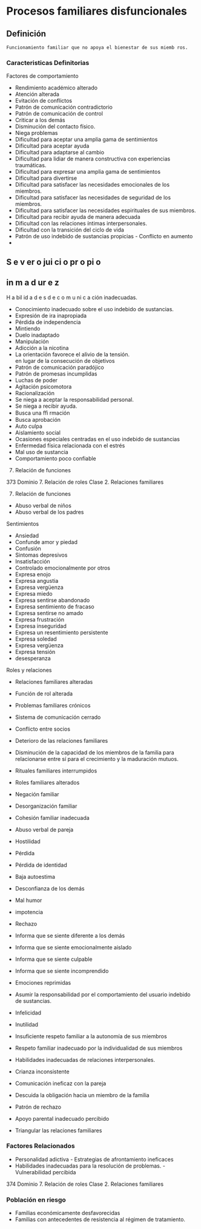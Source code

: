 # Procesos familiares disfuncionales
## Definición
	Funcionamiento familiar que no apoya el bienestar de sus miemb ros.

### Caracteristicas Definitorias
Factores de comportamiento   
- Rendimiento académico alterado   
- Atención alterada   
- Evitación de conflictos   
- Patrón de comunicación 
contradictorio   
- Patrón de comunicación de 
control   
- Criticar a los demás   
- Disminución del contacto físico.   
- Niega problemas   
- Dificultad para aceptar una 
amplia gama de sentimientos   
- Dificultad para aceptar ayuda   
- Dificultad para adaptarse al cambio   
- Dificultad para lidiar de manera 
constructiva con experiencias 
traumáticas.   
- Dificultad para expresar una 
amplia gama de sentimientos   
- Dificultad para divertirse   
- Dificultad para satisfacer las 
necesidades emocionales de 
los miembros.   
- Dificultad para satisfacer las 
necesidades de seguridad 
de los miembros.   
- Dificultad para satisfacer las 
necesidades espirituales de 
sus miembros.   
- Dificultad para recibir 
ayuda de manera 
adecuada   
- Dificultad con las relaciones 
íntimas interpersonales.   
- Dificultad con la transición del ciclo 
de vida   
- Patrón de uso indebido de sustancias 
propicias   - Conflicto en aumento    
- 
S
e
v
er
o 
jui
ci
o 
pr
o
pi
o  
- 
in
m
a
d
ur
e
z  
- 
H
a
bil
id
a
d
e
s 
d
e 
c
o
m
u
ni
c
a
ción inadecuadas.   
- Conocimiento inadecuado sobre el 
uso indebido de sustancias.   
- Expresión de ira inapropiada   
- Pérdida de independencia   
- Mintiendo   
- Duelo inadaptado   
- Manipulación   
- Adicción a la nicotina   
- La orientación favorece el alivio de 
la tensión.  
en lugar de la consecución de 
objetivos   
- Patrón de comunicación 
paradójico   
- Patrón de promesas incumplidas   
- Luchas de poder   
- Agitación psicomotora   
- Racionalización   
- Se niega a aceptar la 
responsabilidad 
personal.   
- Se niega a recibir ayuda.   
- Busca una ﬃ rmación   
- Busca aprobación   
- Auto culpa   
- Aislamiento social   
- Ocasiones especiales centradas en 
el uso indebido de sustancias   
- Enfermedad física relacionada con 
el estrés   
- Mal uso de sustancia   
- Comportamiento poco confiable   
 
 
 
 
 7. Relación de funciones
 
 
 
 
373 
Dominio 7. Relación de roles  Clase 2. Relaciones 
familiares  
 
 
 
 
 
 
 
 
 
 
 
 
 
 
 
 
 
 
 
 
 
 
 
 
 
 
 7. Relación de funciones
 
  
 
 
 
- Abuso verbal de niños   
- Abuso verbal de los padres  
 
Sentimientos   
- Ansiedad   
- Confunde amor y piedad   
- Confusión   
- Sintomas depresivos   
- Insatisfacción   
- Controlado emocionalmente por 
otros   
- Expresa enojo   
- Expresa angustia   
- Expresa vergüenza   
- Expresa miedo   
- Expresa sentirse abandonado   
- Expresa sentimiento de fracaso   
- Expresa sentirse no amado   
- Expresa frustración   
- Expresa inseguridad   
- Expresa un resentimiento 
persistente   
- Expresa soledad   
- Expresa vergüenza   
- Expresa tensión   
- desesperanza  
 
Roles y relaciones   
- Relaciones familiares alteradas   
- Función de rol alterada   
- Problemas familiares crónicos   
- Sistema de comunicación cerrado   
- Conflicto entre socios   
- Deterioro de las relaciones 
familiares   
- Disminución de la capacidad de 
los miembros de la familia para 
relacionarse entre sí para el 
crecimiento y la maduración 
mutuos.   
- Rituales familiares interrumpidos   
- Roles familiares alterados   
- Negación familiar   
- Desorganización familiar   
- Cohesión familiar inadecuada   
 
 
 
- Abuso verbal de pareja  
 
 
 
 
- Hostilidad   
- Pérdida   
- Pérdida de identidad   
- Baja autoestima   
- Desconfianza de los demás   
- Mal humor   
- impotencia   
- Rechazo   
- Informa que se siente 
diferente a los demás   
- Informa que se siente 
emocionalmente aislado   
- Informa que se siente culpable   
- Informa que se siente 
incomprendido   
- Emociones reprimidas   
- Asumir la responsabilidad por el 
comportamiento del usuario 
indebido de sustancias.   
- Infelicidad   
- Inutilidad  
 
 
 
 
- Insuficiente respeto familiar a la 
autonomía de sus miembros   
- Respeto familiar inadecuado por la 
individualidad de sus miembros   
- Habilidades inadecuadas de 
relaciones interpersonales.   
- Crianza inconsistente   
- Comunicación ineficaz con la 
pareja   
- Descuida la obligación hacia 
un miembro de la familia   
- Patrón de rechazo   
- Apoyo parental inadecuado 
percibido   
- Triangular las relaciones familiares

### Factores Relacionados
- Personalidad adictiva  - Estrategias de afrontamiento 
ineficaces   
- Habilidades inadecuadas para la resolución de problemas.  -
 Vulnerabilidad percibida  
 
 
 
374 
Dominio 7. Relación de roles  Clase 2. Relaciones familiares

### Población en riesgo
- Familias económicamente 
desfavorecidas   
- Familias con antecedentes de 
resistencia al régimen de 
tratamiento.

